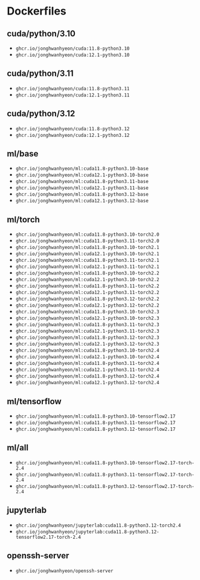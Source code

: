 # Dockerfiles
## cuda/python/3.10
- `ghcr.io/jonghwanhyeon/cuda:11.8-python3.10`
- `ghcr.io/jonghwanhyeon/cuda:12.1-python3.10`

## cuda/python/3.11
- `ghcr.io/jonghwanhyeon/cuda:11.8-python3.11`
- `ghcr.io/jonghwanhyeon/cuda:12.1-python3.11`

## cuda/python/3.12
- `ghcr.io/jonghwanhyeon/cuda:11.8-python3.12`
- `ghcr.io/jonghwanhyeon/cuda:12.1-python3.12`

## ml/base
- `ghcr.io/jonghwanhyeon/ml:cuda11.8-python3.10-base`
- `ghcr.io/jonghwanhyeon/ml:cuda12.1-python3.10-base`
- `ghcr.io/jonghwanhyeon/ml:cuda11.8-python3.11-base`
- `ghcr.io/jonghwanhyeon/ml:cuda12.1-python3.11-base`
- `ghcr.io/jonghwanhyeon/ml:cuda11.8-python3.12-base`
- `ghcr.io/jonghwanhyeon/ml:cuda12.1-python3.12-base`

## ml/torch
- `ghcr.io/jonghwanhyeon/ml:cuda11.8-python3.10-torch2.0`
- `ghcr.io/jonghwanhyeon/ml:cuda11.8-python3.11-torch2.0`
- `ghcr.io/jonghwanhyeon/ml:cuda11.8-python3.10-torch2.1`
- `ghcr.io/jonghwanhyeon/ml:cuda12.1-python3.10-torch2.1`
- `ghcr.io/jonghwanhyeon/ml:cuda11.8-python3.11-torch2.1`
- `ghcr.io/jonghwanhyeon/ml:cuda12.1-python3.11-torch2.1`
- `ghcr.io/jonghwanhyeon/ml:cuda11.8-python3.10-torch2.2`
- `ghcr.io/jonghwanhyeon/ml:cuda12.1-python3.10-torch2.2`
- `ghcr.io/jonghwanhyeon/ml:cuda11.8-python3.11-torch2.2`
- `ghcr.io/jonghwanhyeon/ml:cuda12.1-python3.11-torch2.2`
- `ghcr.io/jonghwanhyeon/ml:cuda11.8-python3.12-torch2.2`
- `ghcr.io/jonghwanhyeon/ml:cuda12.1-python3.12-torch2.2`
- `ghcr.io/jonghwanhyeon/ml:cuda11.8-python3.10-torch2.3`
- `ghcr.io/jonghwanhyeon/ml:cuda12.1-python3.10-torch2.3`
- `ghcr.io/jonghwanhyeon/ml:cuda11.8-python3.11-torch2.3`
- `ghcr.io/jonghwanhyeon/ml:cuda12.1-python3.11-torch2.3`
- `ghcr.io/jonghwanhyeon/ml:cuda11.8-python3.12-torch2.3`
- `ghcr.io/jonghwanhyeon/ml:cuda12.1-python3.12-torch2.3`
- `ghcr.io/jonghwanhyeon/ml:cuda11.8-python3.10-torch2.4`
- `ghcr.io/jonghwanhyeon/ml:cuda12.1-python3.10-torch2.4`
- `ghcr.io/jonghwanhyeon/ml:cuda11.8-python3.11-torch2.4`
- `ghcr.io/jonghwanhyeon/ml:cuda12.1-python3.11-torch2.4`
- `ghcr.io/jonghwanhyeon/ml:cuda11.8-python3.12-torch2.4`
- `ghcr.io/jonghwanhyeon/ml:cuda12.1-python3.12-torch2.4`

## ml/tensorflow
- `ghcr.io/jonghwanhyeon/ml:cuda11.8-python3.10-tensorflow2.17`
- `ghcr.io/jonghwanhyeon/ml:cuda11.8-python3.11-tensorflow2.17`
- `ghcr.io/jonghwanhyeon/ml:cuda11.8-python3.12-tensorflow2.17`

## ml/all
- `ghcr.io/jonghwanhyeon/ml:cuda11.8-python3.10-tensorflow2.17-torch-2.4`
- `ghcr.io/jonghwanhyeon/ml:cuda11.8-python3.11-tensorflow2.17-torch-2.4`
- `ghcr.io/jonghwanhyeon/ml:cuda11.8-python3.12-tensorflow2.17-torch-2.4`

## jupyterlab
- `ghcr.io/jonghwanhyeon/jupyterlab:cuda11.8-python3.12-torch2.4`
- `ghcr.io/jonghwanhyeon/jupyterlab:cuda11.8-python3.12-tensorflow2.17-torch-2.4`

## openssh-server
- `ghcr.io/jonghwanhyeon/openssh-server`


